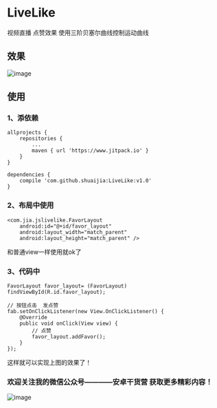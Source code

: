 # LiveLike
视频直播 点赞效果  使用三阶贝塞尔曲线控制运动曲线

## 效果

![image](https://github.com/shuaijia/LiveLike/blob/master/img/ccc.gif)

## 使用

### 1、添依赖

```
allprojects {
	repositories {
		...
	    maven { url 'https://www.jitpack.io' }
	}
}
```


```
dependencies {
	compile 'com.github.shuaijia:LiveLike:v1.0'
}
```


### 2、布局中使用

```
<com.jia.jslivelike.FavorLayout
	android:id="@+id/favor_layout"
	android:layout_width="match_parent"
	android:layout_height="match_parent" />
```

和普通view一样使用就ok了

### 3、代码中
```
FavorLayout favor_layout= (FavorLayout) findViewById(R.id.favor_layout);

// 按钮点击  发点赞
fab.setOnClickListener(new View.OnClickListener() {
    @Override
    public void onClick(View view) {
        // 点赞
        favor_layout.addFavor();
    }
});
```
这样就可以实现上图的效果了！

### 欢迎关注我的微信公众号————安卓干货营   获取更多精彩内容！
![image](https://github.com/shuaijia/LiveLike/blob/master/img/ddd.jpg)
